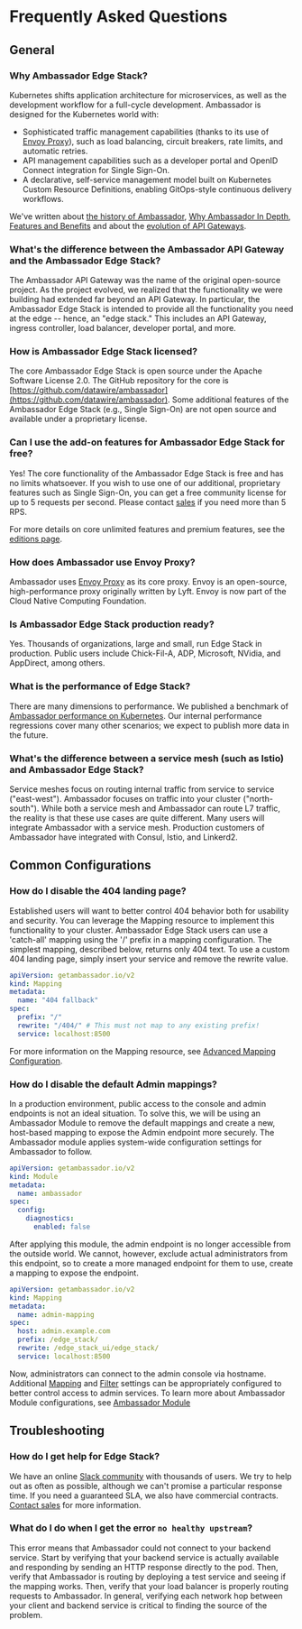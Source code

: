 # Frequently Asked Questions

## General

### Why Ambassador Edge Stack?

Kubernetes shifts application architecture for microservices, as well as the
development workflow for a full-cycle development. Ambassador is designed for
the Kubernetes world with:

* Sophisticated traffic management capabilities (thanks to its use of [Envoy Proxy](https://www.envoyproxy.io)), such as load balancing, circuit breakers, rate limits, and automatic retries.
* API management capabilities such as a developer portal and OpenID Connect integration for Single Sign-On.
* A declarative, self-service management model built on Kubernetes Custom Resource Definitions, enabling GitOps-style continuous delivery workflows.

We've written about [the history of Ambassador](https://blog.getambassador.io/building-ambassador-an-open-source-api-gateway-on-kubernetes-and-envoy-ed01ed520844), [Why Ambassador In Depth](../why-ambassador), [Features and Benefits](../features-and-benefits) and about the [evolution of API Gateways](../../topics/concepts/microservices-api-gateways/).

### What's the difference between the Ambassador API Gateway and the Ambassador Edge Stack?

The Ambassador API Gateway was the name of the original open-source project. As the project evolved, we realized that the functionality we were building had extended far beyond an API Gateway. In particular, the Ambassador Edge Stack is intended to provide all the functionality you need at the edge -- hence, an "edge stack." This includes an API Gateway, ingress controller, load balancer, developer portal, and more.

### How is Ambassador Edge Stack licensed?

The core Ambassador Edge Stack is open source under the Apache Software License 2.0. The GitHub repository for the core is [https://github.com/datawire/ambassador](https://github.com/datawire/ambassador). Some additional features of the Ambassador Edge Stack (e.g., Single Sign-On) are not open source and available under a proprietary license.

### Can I use the add-on features for Ambassador Edge Stack for free?

Yes! The core functionality of the Ambassador Edge Stack is free and has no limits whatsoever. If you wish to use one of our additional, proprietary features such as Single Sign-On, you can get a free community license for up to 5 requests per second. Please contact [sales](/contact-us/) if you need more than 5 RPS.

For more details on core unlimited features and premium features, see the [editions page](/editions).

### How does Ambassador use Envoy Proxy?

Ambassador uses [Envoy Proxy](https://www.envoyproxy.io) as its core proxy. Envoy is an open-source, high-performance proxy originally written by Lyft. Envoy is now part of the Cloud Native Computing Foundation.

### Is Ambassador Edge Stack production ready?

Yes. Thousands of organizations, large and small, run Edge Stack in production.
Public users include Chick-Fil-A, ADP, Microsoft, NVidia, and AppDirect, among others.

### What is the performance of Edge Stack?

There are many dimensions to performance. We published a benchmark of [Ambassador performance on Kubernetes](/resources/envoyproxy-performance-on-k8s/). Our internal performance regressions cover many other scenarios; we expect to publish more data in the future.

### What's the difference between a service mesh (such as Istio) and Ambassador Edge Stack?

Service meshes focus on routing internal traffic from service to service
("east-west"). Ambassador focuses on traffic into your cluster ("north-south").
While both a service mesh and Ambassador can route L7 traffic, the reality is that
these use cases are quite different. Many users will integrate Ambassador with a
service mesh. Production customers of Ambassador have integrated with Consul,
Istio, and Linkerd2.

## Common Configurations

### How do I disable the 404 landing page?

Established users will want to better control 404 behavior both for usability and
security.  You can leverage the Mapping resource to implement this functionality to
your cluster.  Ambassador Edge Stack users can use a 'catch-all' mapping using the '/'
prefix in a mapping configuration.  The simplest mapping, described below, returns only 404 text.
To use a custom 404 landing page, simply insert your service and remove the rewrite value.

```yaml
apiVersion: getambassador.io/v2
kind: Mapping
metadata:
  name: "404 fallback"
spec:
  prefix: "/"
  rewrite: "/404/" # This must not map to any existing prefix!
  service: localhost:8500
```

For more information on the Mapping resource, see [Advanced Mapping Configuration](../../topics/using/mappings).

### How do I disable the default Admin mappings?

In a production environment, public access to the console and admin endpoints is not an
ideal situation.  To solve this, we will be using an Ambassador Module to remove the default
mappings and create a new, host-based mapping to expose the Admin endpoint more securely.  The
Ambassador module applies system-wide configuration settings for Ambassador to follow.

```yaml
apiVersion: getambassador.io/v2
kind: Module
metadata:
  name: ambassador
spec:
  config:
    diagnostics:
      enabled: false
```

After applying this module, the admin endpoint is no longer accessible from the outside world.
We cannot, however, exclude actual administrators from this endpoint, so to create a more managed
endpoint for them to use, create a mapping to expose the endpoint.

```yaml
apiVersion: getambassador.io/v2
kind: Mapping
metadata:
  name: admin-mapping
spec:
  host: admin.example.com
  prefix: /edge_stack/
  rewrite: /edge_stack_ui/edge_stack/
  service: localhost:8500
```

Now, administrators can connect to the admin console via hostname.  Additional [Mapping](../../topics/using/intro-mappings) and
[Filter](../../topics/using/filters) settings can be appropriately configured to better control access to admin services.  To
learn more about Ambassador Module configurations, see [Ambassador Module](../../topics/running/ambassador)

## Troubleshooting

### How do I get help for Edge Stack?

We have an online [Slack community](https://a8r.io/Slack) with thousands of
users. We try to help out as often as possible, although we can't promise a
particular response time. If you need a guaranteed SLA, we also have commercial
contracts. [Contact sales](/contact-us/) for more information.

### What do I do when I get the error `no healthy upstream`?

This error means that Ambassador could not connect to your backend service.
Start by verifying that your backend service is actually available and
responding by sending an HTTP response directly to the pod. Then, verify that
Ambassador is routing by deploying a test service and seeing if the mapping
works. Then, verify that your load balancer is properly routing requests to
Ambassador. In general, verifying each network hop between your client and
backend service is critical to finding the source of the problem.
